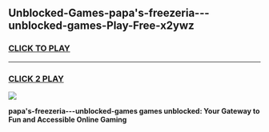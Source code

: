 
## Unblocked-Games-papa's-freezeria---unblocked-games-Play-Free-x2ywz
<h3>
<a href="https://premium76.site?title=papa's-freezeria---unblocked-games&ref=19M">CLICK TO PLAY</a></h3>
<hr>

<h3>
<a href="https://premium76.site?title=papa's-freezeria---unblocked-games&ref=19M">CLICK 2 PLAY</a>
  
</h3>

<a href="https://premium76.site?title=papa's-freezeria---unblocked-games&ref=19M"><img src="https://clearcache.store/games.png"></a>


**papa's-freezeria---unblocked-games games unblocked: Your Gateway to Fun and Accessible Online Gaming**
